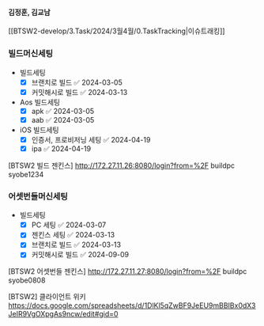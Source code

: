 
#### 김정훈, 김교남

[[BTSW2-develop/3.Task/2024/3월4월/0.TaskTracking|이슈트래킹]] 



### 빌드머신세팅
- 빌드세팅
	- [x] 브랜치로 빌드 ✅ 2024-03-05
	- [x] 커밋해시로 빌드 ✅ 2024-03-13
- Aos 빌드세팅
	- [x] apk ✅ 2024-03-05
	- [x] aab ✅ 2024-03-05
- iOS 빌드세팅
	- [x] 인증서, 프로비저닝 세팅 ✅ 2024-04-19
	- [x] ipa ✅ 2024-04-19

[BTSW2 빌드 젠킨스]
http://172.27.11.26:8080/login?from=%2F
buildpc
syobe1234



### 어셋번들머신세팅
- 빌드세팅
	- [x] PC 세팅 ✅ 2024-03-07
	- [x] 젠킨스 세팅 ✅ 2024-03-13
	- [x] 브랜치로 빌드 ✅ 2024-03-13
	- [x] 커밋해시로 빌드 ✅ 2024-09-09

[BTSW2 어셋번들 젠킨스]
http://172.27.11.27:8080/login?from=%2F
buildpc
syobe0808

[BTSW2] 클라이언트 위키
https://docs.google.com/spreadsheets/d/1DlKl5qZwBF9JeEU9mBBIBx0dX3JeIR9VgOXpgAs9ncw/edit#gid=0